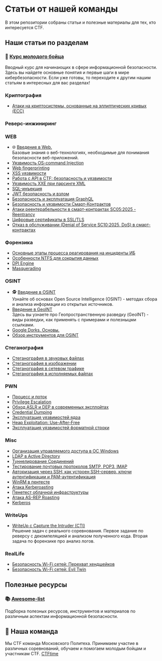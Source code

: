 # Статьи от нашей команды

В этом репозитории собраны статьи и полезные материалы для тех, кто интересуется CTF.

## Наши статьи по разделам

### 🔰 [Курс молодого бойца](/Misc/young_fighter_course.md)
Вводный курс для начинающих в сфере информационной безопасности. Здесь вы найдете основные понятия и первые шаги в мире кибербезопасности. Если уже готовы, то переходите к другим нашим статьям в интересных для вас разделах!

### Криптография
* [Атаки на криптосистемы, основанные на эллиптических кривых (ECC)](Cryptography/ECC.md)

### Реверс-инжиниринг

### WEB
* 🌐 [Введение в Web.](/WEB/introduction_to_the_Web.md)  
Базовые знания о веб-технологиях, необходимые для понимания безопасности веб-приложений.
* [Уязвимость OS-command Injection](/WEB/OS_Injection.md)
* [Web fingerprinting](/WEB/web-fingerprinting.md)
* [XSS уязвимости](/WEB/XSS.md)
* [Работа с API в CTF: безопасность и уязвимости](/WEB/working%20with%20API.md)
* [Уязвимость XXE при парсинге XML](/WEB/XXE_Guide.md)
* [SQL-инъекция](/WEB/SQL%20Injection.md)
* [JWT безопасность и взлом](/WEB/JWT_testing.md)
* [Безопасность и эксплуатация GraphQL](WEB/GraphQL.md)
* [Безопасность и уязвимости Смарт-Контрактов](/WEB/Smart-contracts_OWASP_TOP10.md)
* [Атаки реентерабельности в смарт-контрактах SC05:2025 - Reentrancy](/WEB/Reentrancy_Smart-Contract_Vulnerability.md)
* [Цифровые сертификаты в SSL/TLS](/WEB/Digital%certificates%in%SSL_TLS.md)
* [Отказ в обслуживании (Denial of Service SC10:2025, DoS) в смарт-контрактах](/WEB/DOS_Attack_Smart-Contracts.md)

### Форензика
* [Основные этапы процесса реагирования на инциденты ИБ](/Forensic/Основные%20этапы%20процесса%20реагирования%20на%20инциденты%20ИБ.md)
* [Особенности NTFS для сокрытия данных](/Forensic/NTFS_features_to_hide_data.md)
* [DPI Engine](/Forensic/DPI%Engine.md)
* [Masquerading](/Forensic/Masquerading.md)

### OSINT
* 🕵️ [Введение в OSINT](/OSINT/introduction_to_OSINT.md)  
Узнайте об основах Open Source Intelligence (OSINT) - методах сбора и анализа информации из открытых источников.
* [Введение в GeoINT](/OSINT/GeoINT_article.md)  
Здесь вы узнаете про Геопространственную разведку (GeoINT) - виды разведки, как применять с примерами и полезныцми ссылками.
* [Google Dorks. Основы.](/OSINT/introduction-to-googledorks.md)
* [Обзор инструментов для OSINT](/OSINT/osint-instruments.md)

### Стеганография
* [Стеганография в звуковых файлах](/steganography/audio_steganography.md)
* [Стеганография в изображении](/steganography/image_steganography.md)
* [Стеганография в сетевом трафике](/steganography/network-steganography.md)
* [Стеганография в исполняемых файлах](/steganography/executable-steganography.md)
  
### PWN
* [Процесс и поток](/PWN/Процесс%20и%20поток.md)
* [Privilege Escalation](/PWN/privilege_escalation.md)
* [Обход ASLR и DEP в современных эксплойтах](/PWN/Bypassing_ASLR_and_DEP_in_modern_exploits.md)
* [Credential Dumping](/PWN/Credential_Dumping.md)
* [Эксплуатация уязвимостей ядра](/PWN/Kernel_Exploitation.md)
* [Heap Exploitation: Use-After-Free](https://github.com/AnaktaCTF/CTF/blob/main/PWN/UAF.md)
* [Эксплуатация уязвимостей форматной строки](PWN/Format_String_Exploitation.md)

### Misc
* [Организация управляемого доступа в ОС Windows](/Misc/Организация%20управляемого%20доступа%20в%20ОС%20Windows.md)
* [LDAP в Active Directory](/Misc/Pentest_Active_Directory_LDAP.md)
* [Туннелирование Соединений](/Misc/tunneling_of_connections.md)
* [Тестирование почтовых протоколов SMTP, POP3, IMAP](/Misc/Postal_Protocols.md)
* [Авторизация через SSH: как устроен SSH-сервер, ключи аутентификации и PAM-аутентификация](/Misc/SSH.md)
* [WinRM в пентесте](/Misc/WinRM_in_pentest.md)
* [Атака Kerberoasting](/Misc/Kerberoasting.md)
* [Пенетест облачной инфраструктуры](/Misc/Cloud%20CTF.md)
* [Атака AS-REP Roasting](/Misc/AS_REP_Roasting.md)
* [Kerberos](/Misc/Kerberos.md)

### WriteUps
* [WriteUp с Capture the Intruder (CTI)](/WriteUps/CTI_writeup.md)  
Решение задач с реального соревнования. Первое задание по реверсу с декомпеляцией и анализом полученного кода. Вторая задача по форензике про анализ логов. 

### RealLife
* [Безопасность Wi-Fi сетей: Перехват хендшейков](/RealLife/Capturing_WiFi_Handshakes.md)
* [Безопасность Wi-Fi сетей: Evil Twin](/RealLife/Evil_Twin_Wifi.md)

## Полезные ресурсы

### 📚 [Awesome-list](/Misc/awesome.md)
Подборка полезных ресурсов, инструментов и материалов по различным аспектам информационной безопасности.

## 👾 Наша команда
Мы CTF команда Московского Политеха. Принимаем участие в различных соревнований, обучаем и помогаем молодым бойцам и участникам CTF.
[CTFtime](https://ctftime.org/team/150251)

